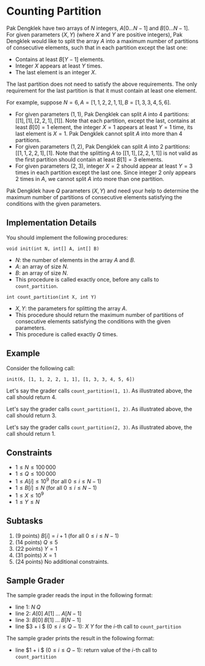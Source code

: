 # Counting Partition

Pak Dengklek have two arrays of $N$ integers, $A[0...N - 1]$ and $B[0...N - 1]$.
For given parameters $(X, Y)$ (where $X$ and $Y$ are positive integers), Pak Dengklek would like to split the array $A$ into a maximum number of partitions of consecutive elements, such that in each partition except the last one:

* Contains at least $B[Y - 1]$ elements.
* Integer $X$ appears at least $Y$ times.
* The last element is an integer $X$.

The last partition does not need to satisfy the above requirements.
The only requirement for the last partition is that it must contain at least one element.

For example, suppose $N = 6, A = [1, 1, 2, 2, 1, 1], B = [1, 3, 3, 4, 5, 6]$.

* For given parameters $(1, 1)$, Pak Dengklek can split $A$ into $4$ partitions: $[[1], [1], [2, 2, 1], [1]]$. Note that each partition, except the last, contains at least $B[0] = 1$ element, the integer $X = 1$ appears at least $Y= 1$ time, its last element is $X = 1$. Pak Dengklek cannot split $A$ into more than $4$ partitions.
* For given parameters $(1, 2)$, Pak Dengklek can split $A$ into $2$ partitions: $[[1, 1, 2, 2, 1], [1]$. Note that the splitting $A$ to $[[1, 1], [2, 2, 1, 1]]$ is not valid as the first partition should contain at least $B[1] = 3$ elements.
* For given parameters $(2, 3)$, integer $X = 2$ should appear at least $Y= 3$ times in each partition except the last one. Since integer $2$ only appears $2$ times in $A$, we cannot split $A$ into more than one partition.

Pak Dengklek have $Q$ parameters $(X, Y)$ and need your help to determine the maximum number of partitions of consecutive elements satisfying the conditions with the given parameters.

## Implementation Details

You should implement the following procedures:

```
void init(int N, int[] A, int[] B)
```

* $N$: the number of elements in the array $A$ and $B$.
* $A$: an array of size $N$.
* $B$: an array of size $N$.
* This procedure is called exactly once, before any calls to `count_partition`.

```
int count_partition(int X, int Y)
```

* $X, Y$: the parameters for splitting the array $A$.
* This procedure should return the maximum number of partitions of consecutive elements satisfying the conditions with the given parameters.
* This procedure is called exactly $Q$ times.

## Example

Consider the following call:

```
init(6, [1, 1, 2, 2, 1, 1], [1, 3, 3, 4, 5, 6])
```

Let's say the grader calls `count_partition(1, 1)`. As illustrated above, the call should return $4$.

Let's say the grader calls `count_partition(1, 2)`. As illustrated above, the call should return $3$.

Let's say the grader calls `count_partition(2, 3)`. As illustrated above, the call should return $1$.


## Constraints

* $1 \le N \le 100\,000$
* $1 \le Q \le 100\,000$
* $1 \le A[i] \le 10^9$ (for all $0 \le i \le N - 1$)
* $1 \le B[i] \le N$ (for all $0 \le i \le N - 1$)
* $1 \le X \le 10^9$
* $1 \le Y \le N$

## Subtasks

1. (9 points) $B[i] = i + 1$ (for all $0 \le i \le N - 1$)
2. (14 points) $Q \le 5$
3. (22 points) $Y = 1$
4. (31 points) $X = 1$
5. (24 points) No additional constraints.

## Sample Grader

The sample grader reads the input in the following format:

* line $1$: $N \; Q$
* line $2$: $A[0] \; A[1] \; ... \; A[N - 1]$
* line $3$: $B[0] \; B[1] \; ... \; B[N - 1]$
* line $3 + i $ ($0 \le i \le Q - 1$): $X$ $Y$ for the $i$-th call to `count_partition`

The sample grader prints the result in the following format:

* line $1 + i $ ($0 \le i \le Q - 1$): return value of the $i$-th call to `count_partition`
